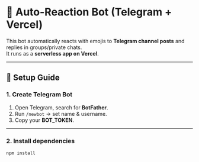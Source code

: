 # 🤖 Auto-Reaction Bot (Telegram + Vercel)

This bot automatically reacts with emojis to **Telegram channel posts** and replies in groups/private chats.  
It runs as a **serverless app on Vercel**.

---

## 🚀 Setup Guide

### 1. Create Telegram Bot
1. Open Telegram, search for **BotFather**.
2. Run `/newbot` → set name & username.
3. Copy your **BOT_TOKEN**.

---

### 2. Install dependencies
```bash
npm install